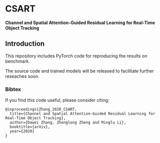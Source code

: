 # CSART
**Channel and Spatial Attention-Guided Residual Learning for Real-Time Object Tracking**

## Introduction

This repository includes PyTorch code for reproducing the results on benchmark.

The source code and trained models will be released to facilitate further reseaches soon.

### Bibtex
If you find this code useful, please consider citing:

```
@inproceedings{Zhang_2020_CSART,
  title={Channel and Spatial Attention-Guided Residual Learning for Real-Time Object Tracking},
  author={Dawei Zhang, Zhonglong Zheng and Minglu Li},
  booktitle={arXiv},
  year={2020}
}
```
